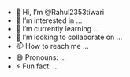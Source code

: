 - 👋 Hi, I’m @Rahul2353tiwari
- 👀 I’m interested in ...
- 🌱 I’m currently learning ...
- 💞️ I’m looking to collaborate on ...
- 📫 How to reach me ...
- 😄 Pronouns: ...
- ⚡ Fun fact: ...

<!---
Rahul2353tiwari/Rahul2353tiwari is a ✨ special ✨ repository because its `README.md` (this file) appears on your GitHub profile.
You can click the Preview link to take a look at your changes.
--->
